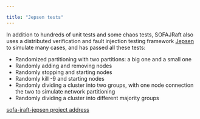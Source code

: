 ```yaml
---

title: "Jepsen tests"
---
```


In addition to hundreds of unit tests and some chaos tests, SOFAJRaft also uses a distributed verification and fault injection testing framework [Jepsen](https://github.com/jepsen-io/jepsen) to simulate many cases, and has passed all these tests:

- Randomized partitioning with two partitions: a big one and a small one
- Randomly adding and removing nodes
- Randomly stopping and starting nodes
- Randomly kill -9 and starting nodes
- Randomly dividing a cluster into two groups, with one node connection the two to simulate network partitioning
- Randomly dividing a cluster into different majority groups

[sofa-jraft-jepsen project address](https://github.com/sofastack/sofa-jraft-jepsen)

